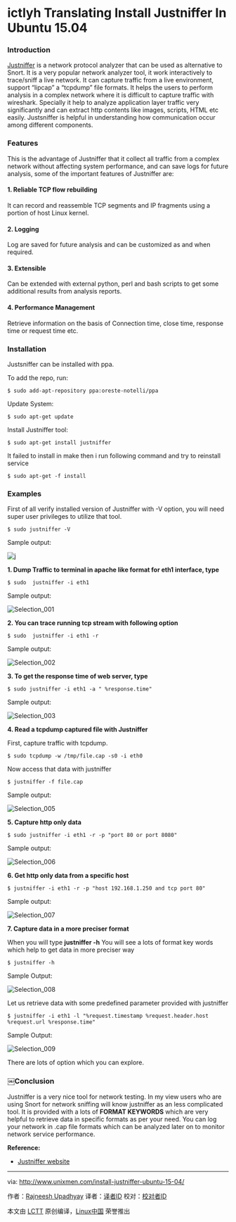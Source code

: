 ictlyh Translating
Install Justniffer In Ubuntu 15.04
================================================================================
### Introduction ###

[Justniffer][1] is a network protocol analyzer that can be used as alternative to Snort. It is a very popular network analyzer tool, it work interactively to trace/sniff a live network. It can capture traffic from a live environment, support “lipcap” a “tcpdump” file formats. It helps the users to perform analysis in a complex network where it is difficult to capture traffic with wireshark. Specially it help to analyze application layer traffic very significantly and can extract http contents like images, scripts, HTML etc easily. Justsniffer is helpful in understanding how communication occur among different components.

### Features ###

This is the advantage of Justniffer that it collect all traffic from a complex network without affecting system performance, and can save logs for future analysis, some of the important features of Justniffer are:

#### 1. Reliable TCP flow rebuilding ####

It can record and reassemble TCP segments and IP fragments using a portion of host Linux kernel.

#### 2. Logging ####

Log are saved for future analysis and can be customized as and when required.

#### 3. Extensible ####

Can be extended with external  python, perl and bash scripts to get some additional results from analysis reports.

#### 4. Performance Management ####

Retrieve  information on the basis of Connection time, close time, response time or request time etc.

### Installation ###

Justsniffer can be installed with ppa.

To add the repo, run:

    $ sudo add-apt-repository ppa:oreste-notelli/ppa

Update System:

    $ sudo apt-get update

Install Justniffer tool:

    $ sudo apt-get install justniffer

It failed to install in make then i run following command and try to reinstall service

    $ sudo apt-get -f install

### Examples ###

First of all verify installed version of Justniffer with -V option, you will need super user privileges to utilize that tool.

    $ sudo justniffer -V

Sample output:

![j](http://www.unixmen.com/wp-content/uploads/2015/09/j.png)

**1. Dump Traffic to terminal in apache like format for eth1 interface, type**

    $ sudo  justniffer -i eth1

Sample output:

![Selection_001](http://www.unixmen.com/wp-content/uploads/2015/09/Selection_0013.png)

**2. You can trace running tcp stream with following option**

    $ sudo  justniffer -i eth1 -r

Sample output:

![Selection_002](http://www.unixmen.com/wp-content/uploads/2015/09/Selection_0023.png)

**3. To get the response time of web server, type**

    $ sudo justniffer -i eth1 -a " %response.time"

Sample output:

![Selection_003](http://www.unixmen.com/wp-content/uploads/2015/09/Selection_0033.png)

**4. Read a tcpdump captured file with Justniffer**

First, capture traffic with tcpdump.

    $ sudo tcpdump -w /tmp/file.cap -s0 -i eth0

Now access that data with justniffer

    $ justniffer -f file.cap

Sample output:

![Selection_005](http://www.unixmen.com/wp-content/uploads/2015/09/Selection_0056.png)

**5. Capture http only data**

    $ sudo justniffer -i eth1 -r -p "port 80 or port 8080"

Sample output:

![Selection_006](http://www.unixmen.com/wp-content/uploads/2015/09/Selection_0064.png)

**6.  Get http only data from a specific host**

    $ justniffer -i eth1 -r -p "host 192.168.1.250 and tcp port 80"

Sample output:

![Selection_007](http://www.unixmen.com/wp-content/uploads/2015/09/Selection_0074.png)

**7. Capture data in a more preciser format**

When you will type **justniffer -h** You will see a lots of format key words which help to get data in more preciser  way

    $ justniffer -h

Sample Output:

![Selection_008](http://www.unixmen.com/wp-content/uploads/2015/09/Selection_0083.png)

Let us retrieve data with some predefined parameter provided with justniffer

    $ justniffer -i eth1 -l "%request.timestamp %request.header.host %request.url %response.time"

Sample Output:

![Selection_009](http://www.unixmen.com/wp-content/uploads/2015/09/Selection_0094.png)

There are lots of option which you can explore.

### ￼Conclusion ###

Justniffer is a very nice tool for network testing. In my view users who are using Snort for network sniffing will know justniffer as an less complicated tool. It is provided with a lots of  **FORMAT KEYWORDS** which are very helpful to retrieve data in specific formats as per your need. You can log your network in .cap file formats which can be analyzed later on to monitor network service performance.

**Reference:**

- [Justniffer website][2]

--------------------------------------------------------------------------------

via: http://www.unixmen.com/install-justniffer-ubuntu-15-04/

作者：[Rajneesh Upadhyay][a]
译者：[译者ID](https://github.com/译者ID)
校对：[校对者ID](https://github.com/校对者ID)

本文由 [LCTT](https://github.com/LCTT/TranslateProject) 原创编译，[Linux中国](https://linux.cn/) 荣誉推出

[a]:http://www.unixmen.com/author/rajneesh/
[1]:http://sourceforge.net/projects/justniffer/?source=directory
[2]:http://justniffer.sourceforge.net/
